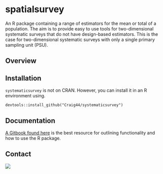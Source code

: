 # spatialsurvey
An R package containing a range of estimators for the mean or total of a population. The aim is to provide
easy to use tools for two-dimensional systematic surveys that do not have design-based estimators. This is the case
for two-dimensional systematic surveys with only a single primary sampling unit (PSU).
## Overview
## Installation
`systematicsurvey` is not on CRAN. However, you can install it in an R environment using. 

```
devtools::install_github("Craig44/systematicsurvey")
```
## Documentation 
[A Gitbook found here](https://craig44.github.io/systematicsurvey/) is the best resource for outlining functionality and how to use the R package.

## Contact 
<a href="mailto:craig.marsh10@gmail.com?"><img src="https://img.shields.io/badge/gmail-%23DD0031.svg?&style=for-the-badge&logo=gmail&logoColor=white"/></a>



